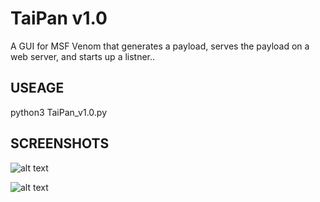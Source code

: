 # TaiPan v1.0
A GUI for MSF Venom that generates a payload, serves the payload on a web server, and starts up a listner..

## USEAGE 
python3 TaiPan_v1.0.py

## SCREENSHOTS
![alt text](screenshot.png)

![alt text](demo.gif)
